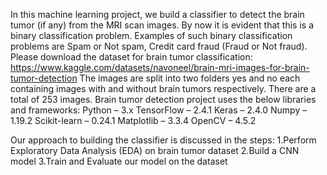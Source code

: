 In this machine learning project, we build a classifier to detect the brain tumor (if any) from the MRI scan images.
By now it is evident that this is a binary classification problem. Examples of such binary classification problems are Spam or Not spam, Credit card fraud (Fraud or Not fraud).
Please download the dataset for brain tumor classification: https://www.kaggle.com/datasets/navoneel/brain-mri-images-for-brain-tumor-detection
The images are split into two folders yes and no each containing images with and without brain tumors respectively. There are a total of 253 images.
Brain tumor detection project uses the below libraries and frameworks:
Python – 3.x
TensorFlow – 2.4.1
Keras – 2.4.0
Numpy – 1.19.2
Scikit-learn – 0.24.1
Matplotlib – 3.3.4
OpenCV – 4.5.2

Our approach to building the classifier is discussed in the steps:
1.Perform Exploratory Data Analysis (EDA) on brain tumor dataset
2.Build a CNN model
3.Train and Evaluate our model on the dataset
